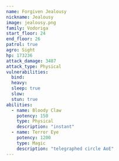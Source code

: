 ```yaml
---
name: Forgiven Jealousy
nickname: Jealousy
image: jealousy.png
family: Vodoriga
start_floor: 24
end_floor: 26
patrol: true
agro: Sight
hp: 173236
attack_damage: 3487
attack_type: Physical
vulnerabilities:
  bind: 
  heavy: 
  sleep: true
  slow: 
  stun: true
abilities:
  - name: Bloody Claw
    potency: 150
    type: Physical
    description: "instant"
  - name: Terror Eye
    potency: 1200
    type: Magic
    description: "telegraphed circle AoE"
---
```

